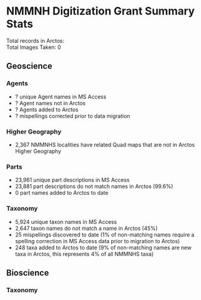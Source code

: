 # NMMNH Digitization Grant Summary Stats

Total records in Arctos:  
Total Images Taken: 0

## Geoscience
### Agents
 - ? unique Agent names in MS Access
 - ? Agent names not in Arctos
 - ? Agents added to Arctos
 - ? mispellings corrected prior to data migration

### Higher Geography
 - 2,367 NMMNHS localities have related Quad maps that are not in Arctos Higher Geography
 
### Parts
 - 23,961 unique part descriptions in MS Access
 - 23,881 part descriptions do not match names in Arctos (99.6%)
 - 0 part names added to Arctos to date
 
 ### Taxonomy
 - 5,924 unique taxon names in MS Access
 - 2,647 taxon names do not match a name in Arctos (45%)
 - 25 mispellings discovered to date (1% of non-matching names require a spelling correction in MS Access data prior to migration to Arctos)
 - 248 taxa added to Arctos to date (9% of non-matching names are new taxa in Arctos, this represents 4% of all NMMNHS taxa) 
 
## Bioscience
### Taxonomy
